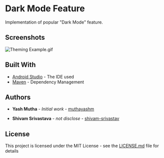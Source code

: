 # Dark Mode Feature

Implementation of popular "Dark Mode" feature.

## Screenshots

![Theming Example.gif](https://media.giphy.com/media/dXXXsEhVDhDWJYkfm2/giphy.gif)

## Built With

- [Android Studio](https://developer.android.com/studio) - The IDE used
- [Maven](https://maven.apache.org/) - Dependency Management

## Authors

- **Yash Mutha** - _Initial work_ - [muthayashm](https://github.com/muthayashm)

- **Shivam Srivastava** - _not disclose_ - [shivam-srivastav](https:github.com/shivam-srivastav)

## License

This project is licensed under the MIT License - see the [LICENSE.md](LICENSE.md) file for details

